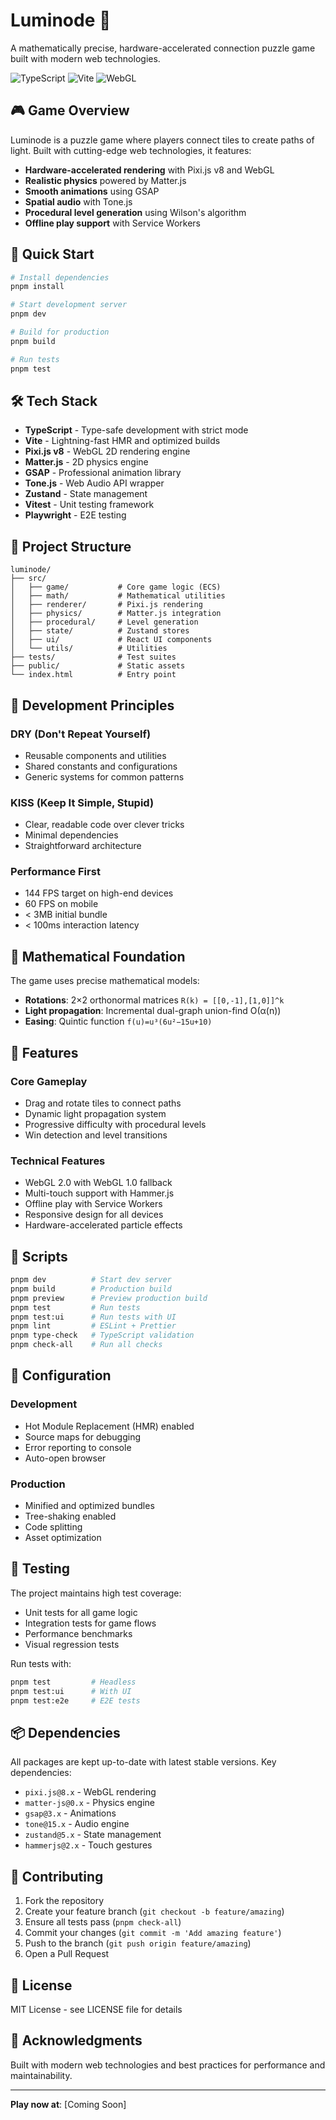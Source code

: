 # Luminode 🔮

A mathematically precise, hardware-accelerated connection puzzle game built with modern web technologies.

![TypeScript](https://img.shields.io/badge/TypeScript-007ACC?style=for-the-badge&logo=typescript&logoColor=white)
![Vite](https://img.shields.io/badge/Vite-B73BFE?style=for-the-badge&logo=vite&logoColor=FFD62E)
![WebGL](https://img.shields.io/badge/WebGL-990000?style=for-the-badge&logo=webgl&logoColor=white)

## 🎮 Game Overview

Luminode is a puzzle game where players connect tiles to create paths of light. Built with cutting-edge web technologies, it features:

- **Hardware-accelerated rendering** with Pixi.js v8 and WebGL
- **Realistic physics** powered by Matter.js
- **Smooth animations** using GSAP
- **Spatial audio** with Tone.js
- **Procedural level generation** using Wilson's algorithm
- **Offline play support** with Service Workers

## 🚀 Quick Start

```bash
# Install dependencies
pnpm install

# Start development server
pnpm dev

# Build for production
pnpm build

# Run tests
pnpm test
```

## 🛠️ Tech Stack

- **TypeScript** - Type-safe development with strict mode
- **Vite** - Lightning-fast HMR and optimized builds
- **Pixi.js v8** - WebGL 2D rendering engine
- **Matter.js** - 2D physics engine
- **GSAP** - Professional animation library
- **Tone.js** - Web Audio API wrapper
- **Zustand** - State management
- **Vitest** - Unit testing framework
- **Playwright** - E2E testing

## 📁 Project Structure

```
luminode/
├── src/
│   ├── game/           # Core game logic (ECS)
│   ├── math/           # Mathematical utilities
│   ├── renderer/       # Pixi.js rendering
│   ├── physics/        # Matter.js integration
│   ├── procedural/     # Level generation
│   ├── state/          # Zustand stores
│   ├── ui/             # React UI components
│   └── utils/          # Utilities
├── tests/              # Test suites
├── public/             # Static assets
└── index.html          # Entry point
```

## 🎯 Development Principles

### DRY (Don't Repeat Yourself)
- Reusable components and utilities
- Shared constants and configurations
- Generic systems for common patterns

### KISS (Keep It Simple, Stupid)
- Clear, readable code over clever tricks
- Minimal dependencies
- Straightforward architecture

### Performance First
- 144 FPS target on high-end devices
- 60 FPS on mobile
- < 3MB initial bundle
- < 100ms interaction latency

## 🧮 Mathematical Foundation

The game uses precise mathematical models:

- **Rotations**: 2×2 orthonormal matrices `R(k) = [[0,-1],[1,0]]^k`
- **Light propagation**: Incremental dual-graph union-find O(α(n))
- **Easing**: Quintic function `f(u)=u³(6u²−15u+10)`

## 🎨 Features

### Core Gameplay
- Drag and rotate tiles to connect paths
- Dynamic light propagation system
- Progressive difficulty with procedural levels
- Win detection and level transitions

### Technical Features
- WebGL 2.0 with WebGL 1.0 fallback
- Multi-touch support with Hammer.js
- Offline play with Service Workers
- Responsive design for all devices
- Hardware-accelerated particle effects

## 📝 Scripts

```bash
pnpm dev          # Start dev server
pnpm build        # Production build
pnpm preview      # Preview production build
pnpm test         # Run tests
pnpm test:ui      # Run tests with UI
pnpm lint         # ESLint + Prettier
pnpm type-check   # TypeScript validation
pnpm check-all    # Run all checks
```

## 🔧 Configuration

### Development
- Hot Module Replacement (HMR) enabled
- Source maps for debugging
- Error reporting to console
- Auto-open browser

### Production
- Minified and optimized bundles
- Tree-shaking enabled
- Code splitting
- Asset optimization

## 🧪 Testing

The project maintains high test coverage:
- Unit tests for all game logic
- Integration tests for game flows
- Performance benchmarks
- Visual regression tests

Run tests with:
```bash
pnpm test         # Headless
pnpm test:ui      # With UI
pnpm test:e2e     # E2E tests
```

## 📦 Dependencies

All packages are kept up-to-date with latest stable versions. Key dependencies:

- `pixi.js@8.x` - WebGL rendering
- `matter-js@0.x` - Physics engine
- `gsap@3.x` - Animations
- `tone@15.x` - Audio engine
- `zustand@5.x` - State management
- `hammerjs@2.x` - Touch gestures

## 🤝 Contributing

1. Fork the repository
2. Create your feature branch (`git checkout -b feature/amazing`)
3. Ensure all tests pass (`pnpm check-all`)
4. Commit your changes (`git commit -m 'Add amazing feature'`)
5. Push to the branch (`git push origin feature/amazing`)
6. Open a Pull Request

## 📄 License

MIT License - see LICENSE file for details

## 🙏 Acknowledgments

Built with modern web technologies and best practices for performance and maintainability.

---

**Play now at**: [Coming Soon]